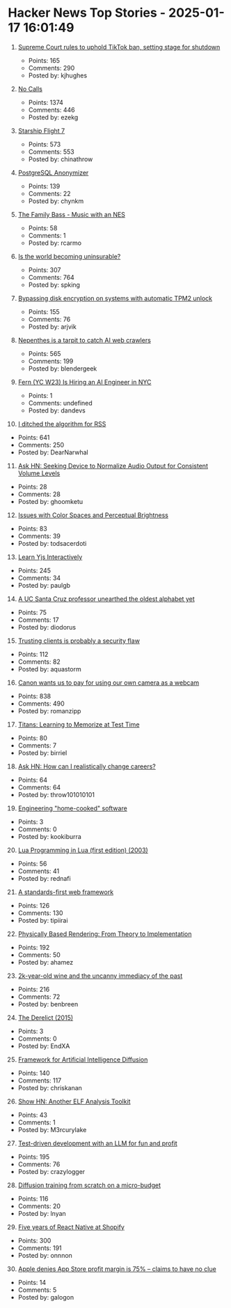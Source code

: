 # Hacker News Top Stories - 2025-01-17 16:01:49

1. [Supreme Court rules to uphold TikTok ban, setting stage for shutdown](https://www.cnbc.com/2025/01/17/supreme-court-rules-to-uphold-tiktok-ban.html)
   - Points: 165
   - Comments: 290
   - Posted by: kjhughes

2. [No Calls](https://keygen.sh/blog/no-calls/)
   - Points: 1374
   - Comments: 446
   - Posted by: ezekg

3. [Starship Flight 7](https://www.spacex.com/launches/mission/?missionId=starship-flight-7?submit)
   - Points: 573
   - Comments: 553
   - Posted by: chinathrow

4. [PostgreSQL Anonymizer](https://postgresql-anonymizer.readthedocs.io/en/stable/)
   - Points: 139
   - Comments: 22
   - Posted by: chynkm

5. [The Family Bass - Music with an NES](https://www.linusakesson.net/music/family-bass/index.php)
   - Points: 58
   - Comments: 1
   - Posted by: rcarmo

6. [Is the world becoming uninsurable?](https://charleshughsmith.substack.com/p/is-the-world-becoming-uninsurable)
   - Points: 307
   - Comments: 764
   - Posted by: spking

7. [Bypassing disk encryption on systems with automatic TPM2 unlock](https://oddlama.org/blog/bypassing-disk-encryption-with-tpm2-unlock/)
   - Points: 155
   - Comments: 76
   - Posted by: arjvik

8. [Nepenthes is a tarpit to catch AI web crawlers](https://zadzmo.org/code/nepenthes/)
   - Points: 565
   - Comments: 199
   - Posted by: blendergeek

9. [Fern (YC W23) Is Hiring an AI Engineer in NYC](https://www.ycombinator.com/companies/fern/jobs/bEL3MoW-ai-engineer)
   - Points: 1
   - Comments: undefined
   - Posted by: dandevs

10. [I ditched the algorithm for RSS](https://joeyehand.com/blog/2025/01/15/i-ditched-the-algorithm-for-rssand-you-should-too/)
   - Points: 641
   - Comments: 250
   - Posted by: DearNarwhal

11. [Ask HN: Seeking Device to Normalize Audio Output for Consistent Volume Levels](undefined)
   - Points: 28
   - Comments: 28
   - Posted by: ghoomketu

12. [Issues with Color Spaces and Perceptual Brightness](https://johnaustin.io/articles/2025/issues-with-cielab-and-perceptual-brightness)
   - Points: 83
   - Comments: 39
   - Posted by: todsacerdoti

13. [Learn Yjs Interactively](https://learn.yjs.dev/)
   - Points: 245
   - Comments: 34
   - Posted by: paulgb

14. [A UC Santa Cruz professor unearthed the oldest alphabet yet](https://www.universityofcalifornia.edu/news/how-uc-santa-cruz-professor-unearthed-oldest-alphabet-yet)
   - Points: 75
   - Comments: 17
   - Posted by: diodorus

15. [Trusting clients is probably a security flaw](https://liberda.nl/weblog/trust-no-client/)
   - Points: 112
   - Comments: 82
   - Posted by: aquastorm

16. [Canon wants us to pay for using our own camera as a webcam](https://romanzipp.com/blog/no-you-cant-use-your-6299-canon-camera-as-a-webcam)
   - Points: 838
   - Comments: 490
   - Posted by: romanzipp

17. [Titans: Learning to Memorize at Test Time](https://arxiv.org/abs/2501.00663)
   - Points: 80
   - Comments: 7
   - Posted by: birriel

18. [Ask HN: How can I realistically change careers?](undefined)
   - Points: 64
   - Comments: 64
   - Posted by: throw101010101

19. [Engineering "home-cooked" software](https://ownerofhappy.org/software-fast-food)
   - Points: 3
   - Comments: 0
   - Posted by: kookiburra

20. [Lua Programming in Lua (first edition) (2003)](https://www.lua.org/pil/contents.html)
   - Points: 56
   - Comments: 41
   - Posted by: rednafi

21. [A standards-first web framework](https://nuejs.org/blog/standards-first-web-framework/)
   - Points: 126
   - Comments: 130
   - Posted by: tipiirai

22. [Physically Based Rendering: From Theory to Implementation](https://pbr-book.org)
   - Points: 192
   - Comments: 50
   - Posted by: ahamez

23. [2k-year-old wine and the uncanny immediacy of the past](https://resobscura.substack.com/p/2000-year-old-wine-and-the-uncanny)
   - Points: 216
   - Comments: 72
   - Posted by: benbreen

24. [The Derelict (2015)](https://www.damninteresting.com/the-derelict/)
   - Points: 3
   - Comments: 0
   - Posted by: EndXA

25. [Framework for Artificial Intelligence Diffusion](https://www.federalregister.gov/documents/2025/01/15/2025-00636/framework-for-artificial-intelligence-diffusion)
   - Points: 140
   - Comments: 117
   - Posted by: chriskanan

26. [Show HN: Another ELF Analysis Toolkit](https://github.com/M3rcuryLake/Nyxelf)
   - Points: 43
   - Comments: 1
   - Posted by: M3rcurylake

27. [Test-driven development with an LLM for fun and profit](https://blog.yfzhou.fyi/posts/tdd-llm/)
   - Points: 195
   - Comments: 76
   - Posted by: crazylogger

28. [Diffusion training from scratch on a micro-budget](https://github.com/SonyResearch/micro_diffusion)
   - Points: 116
   - Comments: 20
   - Posted by: lnyan

29. [Five years of React Native at Shopify](https://shopify.engineering/five-years-of-react-native-at-shopify)
   - Points: 300
   - Comments: 191
   - Posted by: onnnon

30. [Apple denies App Store profit margin is 75% – claims to have no clue](https://9to5mac.com/2025/01/17/apple-denies-app-store-profit-margin-is-75-claims-to-have-no-clue/)
   - Points: 14
   - Comments: 5
   - Posted by: galogon

